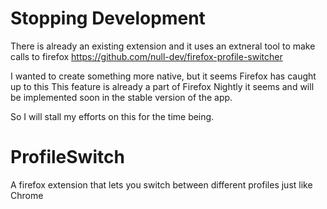 # Stopping Development

There is already an existing extension and it uses an extneral tool to make calls to firefox 
https://github.com/null-dev/firefox-profile-switcher

I wanted to create something more native, but it seems Firefox has caught up to this 
This feature is already a part of Firefox Nightly it seems and will be implemented soon 
in the stable version of the app.

So I will stall my efforts on this for the time being.

# ProfileSwitch
A firefox extension that lets you switch between different profiles just like Chrome


